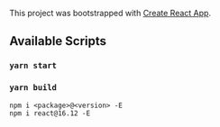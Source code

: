 This project was bootstrapped with [Create React App](https://github.com/facebook/create-react-app).
## Available Scripts
### `yarn start`
### `yarn build`


```
npm i <package>@<version> -E
npm i react@16.12 -E
```

